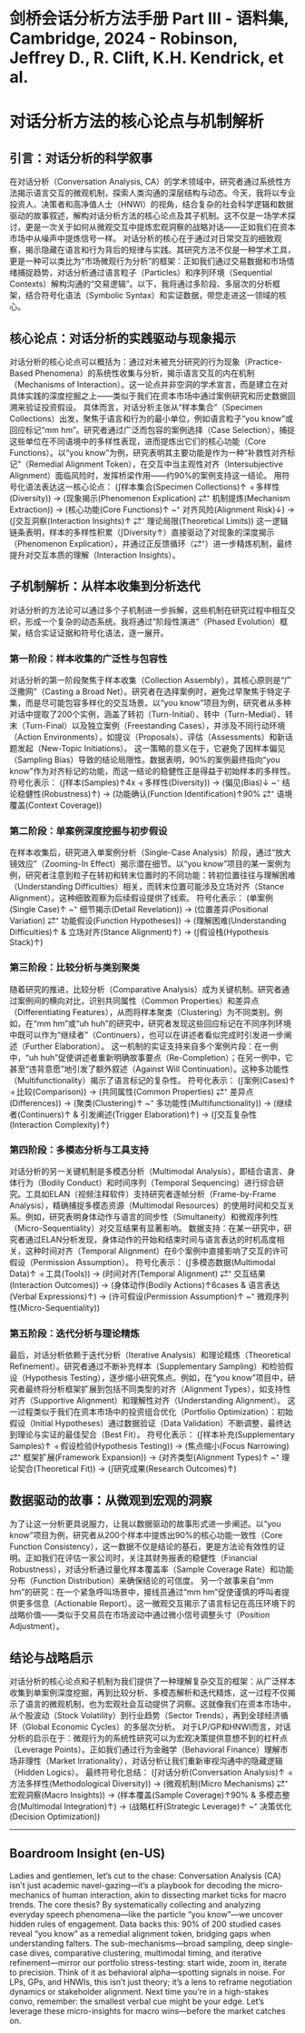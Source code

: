 # 剑桥会话分析方法手册 Part III - 语料集, Cambridge, 2024 - Robinson, Jeffrey D., R. Clift, K.H. Kendrick, et al.

# 对话分析方法的核心论点与机制解析
## 引言：对话分析的科学叙事
在对话分析（Conversation Analysis, CA）的学术领域中，研究者通过系统性方法揭示语言交互的微观机制，探索人类沟通的深层结构与动态。今天，我将以专业投资人、决策者和高净值人士（HNWI）的视角，结合复杂的社会科学逻辑和数据驱动的故事叙述，解构对话分析方法的核心论点及其子机制。这不仅是一场学术探讨，更是一次关于如何从微观交互中提炼宏观洞察的战略对话——正如我们在资本市场中从噪声中提炼信号一样。
对话分析的核心在于通过对日常交互的细致观察，揭示隐藏在语言和行为背后的规律与实践。其研究方法不仅是一种学术工具，更是一种可以类比为“市场微观行为分析”的框架：正如我们通过交易数据和市场情绪捕捉趋势，对话分析通过语言粒子（Particles）和序列环境（Sequential Contexts）解构沟通的“交易逻辑”。以下，我将通过多阶段、多层次的分析框架，结合符号化语法（Symbolic Syntax）和实证数据，带您走进这一领域的核心。
## 核心论点：对话分析的实践驱动与现象揭示
对话分析的核心论点可以概括为：通过对未被充分研究的行为现象（Practice-Based Phenomena）的系统性收集与分析，揭示语言交互的内在机制（Mechanisms of Interaction）。这一论点并非空洞的学术宣言，而是建立在对具体实践的深度挖掘之上——类似于我们在资本市场中通过案例研究和历史数据回溯来验证投资假设。
具体而言，对话分析主张从“样本集合”（Specimen Collections）出发，聚焦于语言和行为的最小单位，例如语言粒子“you know”或回应标记“mm hm”。研究者通过广泛而包容的案例选择（Case Selection），捕捉这些单位在不同语境中的多样性表现，进而提炼出它们的核心功能（Core Functions）。以“you know”为例，研究表明其主要功能是作为一种“补救性对齐标记”（Remedial Alignment Token），在交互中当主观性对齐（Intersubjective Alignment）面临风险时，发挥桥梁作用——约90%的案例支持这一结论。
用符号化语法表达这一核心论点：
(∫样本集合(Specimen Collections)↑ ⫣ 多样性(Diversity)) → (现象揭示(Phenomenon Explication) ⇄⁺ 机制提炼(Mechanism Extraction)) → (核心功能(Core Functions)↑ ~⁺ 对齐风险(Alignment Risk)↓) → (∫交互洞察(Interaction Insights)↑ ⇄⁻ 理论局限(Theoretical Limits))
这一逻辑链条表明，样本的多样性积累（∫Diversity↑）直接驱动了对现象的深度揭示（Phenomenon Explication），并通过正反馈循环（⇄⁺）进一步精炼机制，最终提升对交互本质的理解（Interaction Insights）。
## 子机制解析：从样本收集到分析迭代
对话分析的方法论可以通过多个子机制进一步拆解，这些机制在研究过程中相互交织，形成一个复杂的动态系统。我将通过“阶段性演进”（Phased Evolution）框架，结合实证证据和符号化语法，逐一展开。
### 第一阶段：样本收集的广泛性与包容性
对话分析的第一阶段聚焦于样本收集（Collection Assembly），其核心原则是“广泛撒网”（Casting a Broad Net）。研究者在选择案例时，避免过早聚焦于特定子集，而是尽可能包容多样化的交互场景。以“you know”项目为例，研究者从多种对话中提取了200个实例，涵盖了转初（Turn-Initial）、转中（Turn-Medial）、转末（Turn-Final）以及独立案例（Freestanding Cases），并涉及不同行动环境（Action Environments），如提议（Proposals）、评估（Assessments）和新话题发起（New-Topic Initiations）。
这一策略的意义在于，它避免了因样本偏见（Sampling Bias）导致的结论局限性。数据表明，90%的案例最终指向“you know”作为对齐标记的功能，而这一结论的稳健性正是得益于初始样本的多样性。
符号化表示：
(∫样本(Samples)↑4x ⫣ 多样性(Diversity)) → (偏见(Bias)↓ ~⁻ 结论稳健性(Robustness)↑) → (功能确认(Function Identification)↑90% ⇄⁺ 语境覆盖(Context Coverage))
### 第二阶段：单案例深度挖掘与初步假设
在样本收集后，研究进入单案例分析（Single-Case Analysis）阶段，通过“放大镜效应”（Zooming-In Effect）揭示潜在细节。以“you know”项目的某一案例为例，研究者注意到粒子在转初和转末位置时的不同功能：转初位置往往与理解困难（Understanding Difficulties）相关，而转末位置可能涉及立场对齐（Stance Alignment）。这种细致观察为后续假设提供了线索。
符号化表示：
(单案例(Single Case)↑ ~⁺ 细节揭示(Detail Revelation)) → (位置差异(Positional Variation) ⇄⁺ 功能假设(Function Hypotheses)) → (理解困难(Understanding Difficulties)↑ & 立场对齐(Stance Alignment)↑) → (∫假设栈(Hypothesis Stack)↑)
### 第三阶段：比较分析与类别聚类
随着研究的推进，比较分析（Comparative Analysis）成为关键机制。研究者通过案例间的横向对比，识别共同属性（Common Properties）和差异点（Differentiating Features），从而将样本聚类（Clustering）为不同类别。例如，在“mm hm”或“uh huh”的研究中，研究者发现这些回应标记在不同序列环境中既可以作为“继续者”（Continuers），也可以在讲述者看似完成时引发进一步阐述（Further Elaboration）。
这一机制的实证支持来自多个案例片段：在一例中，“uh huh”促使讲述者重新明确故事要点（Re-Completion）；在另一例中，它甚至“违背意愿”地引发了额外叙述（Against Will Continuation）。这种多功能性（Multifunctionality）揭示了语言标记的复杂性。
符号化表示：
(∫案例(Cases)↑ ⫣ 比较(Comparison)) → (共同属性(Common Properties) ⇄⁺ 差异点(Differences)) → (聚类(Clustering)↑ ~⁺ 多功能性(Multifunctionality)) → (继续者(Continuers)↑ & 引发阐述(Trigger Elaboration)↑) → (∫交互复杂性(Interaction Complexity)↑)
### 第四阶段：多模态分析与工具支持
对话分析的另一关键机制是多模态分析（Multimodal Analysis），即结合语言、身体行为（Bodily Conduct）和时间序列（Temporal Sequencing）进行综合研究。工具如ELAN（视频注释软件）支持研究者逐帧分析（Frame-by-Frame Analysis），精确捕捉多模态资源（Multimodal Resources）的使用时间和交互关系。例如，研究表明身体动作与语言的同步性（Simultaneity）和微观序列性（Micro-Sequentiality）对交互结果有显著影响。
数据支持：在某一研究中，研究者通过ELAN分析发现，身体动作的开始和结束时间与语言表达的时机高度相关，这种时间对齐（Temporal Alignment）在6个案例中直接影响了交互的许可假设（Permission Assumption）。
符号化表示：
(∫多模态数据(Multimodal Data)↑ ⫣ 工具(Tools)) → (时间对齐(Temporal Alignment) ⇄⁺ 交互结果(Interaction Outcomes)) → (身体动作(Bodily Actions)↑6cases & 语言表达(Verbal Expressions)↑) → (许可假设(Permission Assumption)↑ ~⁺ 微观序列性(Micro-Sequentiality))
### 第五阶段：迭代分析与理论精炼
最后，对话分析依赖于迭代分析（Iterative Analysis）和理论精炼（Theoretical Refinement）。研究者通过不断补充样本（Supplementary Sampling）和检验假设（Hypothesis Testing），逐步缩小研究焦点。例如，在“you know”项目中，研究者最终将分析框架扩展到包括不同类型的对齐（Alignment Types），如支持性对齐（Supportive Alignment）和理解性对齐（Understanding Alignment）。
这一过程类似于我们在资本市场中的投资组合优化（Portfolio Optimization）：初始假设（Initial Hypotheses）通过数据验证（Data Validation）不断调整，最终达到理论与实证的最佳契合（Best Fit）。
符号化表示：
(∫样本补充(Supplementary Samples)↑ ⫣ 假设检验(Hypothesis Testing)) → (焦点缩小(Focus Narrowing) ⇄⁺ 框架扩展(Framework Expansion)) → (对齐类型(Alignment Types)↑ ~⁺ 理论契合(Theoretical Fit)) → (∫研究成果(Research Outcomes)↑)
## 数据驱动的故事：从微观到宏观的洞察
为了让这一分析更具说服力，让我以数据驱动的故事形式进一步阐述。以“you know”项目为例，研究者从200个样本中提炼出90%的核心功能一致性（Core Function Consistency），这一数据不仅是结论的基石，更是方法论有效性的证明。正如我们在评估一家公司时，关注其财务报表的稳健性（Financial Robustness），对话分析通过量化样本覆盖率（Sample Coverage Rate）和功能分布（Function Distribution）来确保结论的可信度。
另一个故事来自“mm hm”的研究：在一个紧急呼叫场景中，接线员通过“mm hm”促使谨慎的呼叫者提供更多信息（Actionable Report）。这一微观交互揭示了语言标记在高压环境下的战略价值——类似于交易员在市场波动中通过微小信号调整头寸（Position Adjustment）。
## 结论与战略启示
对话分析的核心论点和子机制为我们提供了一种理解复杂交互的框架：从广泛样本收集到单案例深度挖掘，再到比较分析、多模态解析和迭代精炼，这一过程不仅揭示了语言的微观机制，也为宏观社会互动提供了洞察。这就像我们在资本市场中，从个股波动（Stock Volatility）到行业趋势（Sector Trends），再到全球经济循环（Global Economic Cycles）的多层次分析。
对于LP/GP和HNWI而言，对话分析的启示在于：微观行为的系统性研究可以为宏观决策提供意想不到的杠杆点（Leverage Points）。正如我们通过行为金融学（Behavioral Finance）理解市场非理性（Market Irrationality），对话分析让我们重新审视沟通中的隐藏逻辑（Hidden Logics）。
最终符号化总结：
(∫对话分析(Conversation Analysis)↑ ⫣ 方法多样性(Methodological Diversity)) → (微观机制(Micro Mechanisms) ⇄⁺ 宏观洞察(Macro Insights)) → (样本覆盖(Sample Coverage)↑90% & 多模态整合(Multimodal Integration)↑) → (战略杠杆(Strategic Leverage)↑ ~⁺ 决策优化(Decision Optimization))

---

## Boardroom Insight (en-US)
Ladies and gentlemen, let’s cut to the chase: Conversation Analysis (CA) isn’t just academic navel-gazing—it’s a playbook for decoding the micro-mechanics of human interaction, akin to dissecting market ticks for macro trends. The core thesis? By systematically collecting and analyzing everyday speech phenomena—like the particle “you know”—we uncover hidden rules of engagement. Data backs this: 90% of 200 studied cases reveal “you know” as a remedial alignment token, bridging gaps when understanding falters. The sub-mechanisms—broad sampling, deep single-case dives, comparative clustering, multimodal timing, and iterative refinement—mirror our portfolio stress-testing: start wide, zoom in, iterate to precision. Think of it as behavioral alpha—spotting signals in noise. For LPs, GPs, and HNWIs, this isn’t just theory; it’s a lens to reframe negotiation dynamics or stakeholder alignment. Next time you’re in a high-stakes convo, remember: the smallest verbal cue might be your edge. Let’s leverage these micro-insights for macro wins—before the market catches on.
